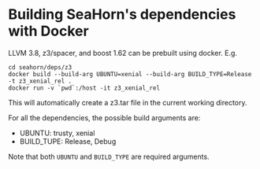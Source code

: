 # Building SeaHorn's dependencies with Docker

LLVM 3.8, z3/spacer, and boost 1.62 can be prebuilt using docker. E.g.
```shell
cd seahorn/deps/z3
docker build --build-arg UBUNTU=xenial --build-arg BUILD_TYPE=Release -t z3_xenial_rel .
docker run -v `pwd`:/host -it z3_xenial_rel
```
This will automatically create a z3.tar file in the current working directory.

For all the dependencies, the possible build arguments are:
- UBUNTU: trusty, xenial
- BUILD_TUPE: Release, Debug

Note that both `UBUNTU` and `BUILD_TYPE` are required arguments.